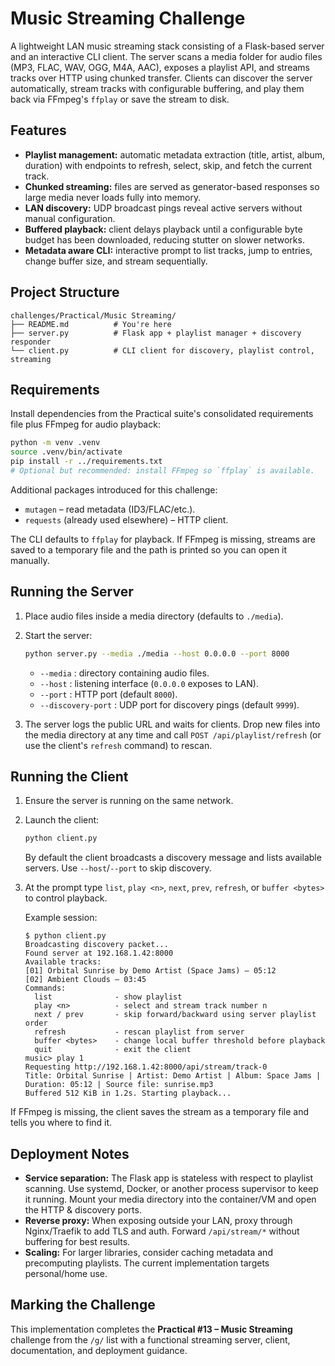 # Music Streaming Challenge

A lightweight LAN music streaming stack consisting of a Flask-based server and
an interactive CLI client. The server scans a media folder for audio files
(MP3, FLAC, WAV, OGG, M4A, AAC), exposes a playlist API, and streams tracks over
HTTP using chunked transfer. Clients can discover the server automatically,
stream tracks with configurable buffering, and play them back via FFmpeg's
`ffplay` or save the stream to disk.

## Features

- **Playlist management:** automatic metadata extraction (title, artist, album,
  duration) with endpoints to refresh, select, skip, and fetch the current
  track.
- **Chunked streaming:** files are served as generator-based responses so large
  media never loads fully into memory.
- **LAN discovery:** UDP broadcast pings reveal active servers without manual
  configuration.
- **Buffered playback:** client delays playback until a configurable byte budget
  has been downloaded, reducing stutter on slower networks.
- **Metadata aware CLI:** interactive prompt to list tracks, jump to entries,
  change buffer size, and stream sequentially.

## Project Structure

```
challenges/Practical/Music Streaming/
├── README.md          # You're here
├── server.py          # Flask app + playlist manager + discovery responder
└── client.py          # CLI client for discovery, playlist control, streaming
```

## Requirements

Install dependencies from the Practical suite's consolidated requirements file
plus FFmpeg for audio playback:

```bash
python -m venv .venv
source .venv/bin/activate
pip install -r ../requirements.txt
# Optional but recommended: install FFmpeg so `ffplay` is available.
```

Additional packages introduced for this challenge:

- `mutagen` – read metadata (ID3/FLAC/etc.).
- `requests` (already used elsewhere) – HTTP client.

The CLI defaults to `ffplay` for playback. If FFmpeg is missing, streams are
saved to a temporary file and the path is printed so you can open it manually.

## Running the Server

1. Place audio files inside a media directory (defaults to `./media`).
2. Start the server:

   ```bash
   python server.py --media ./media --host 0.0.0.0 --port 8000
   ```

   - `--media` : directory containing audio files.
   - `--host`  : listening interface (`0.0.0.0` exposes to LAN).
   - `--port`  : HTTP port (default `8000`).
   - `--discovery-port` : UDP port for discovery pings (default `9999`).

3. The server logs the public URL and waits for clients. Drop new files into the
   media directory at any time and call `POST /api/playlist/refresh` (or use the
   client's `refresh` command) to rescan.

## Running the Client

1. Ensure the server is running on the same network.
2. Launch the client:

   ```bash
   python client.py
   ```

   By default the client broadcasts a discovery message and lists available
   servers. Use `--host`/`--port` to skip discovery.

3. At the prompt type `list`, `play <n>`, `next`, `prev`, `refresh`, or `buffer
   <bytes>` to control playback.

   Example session:

   ```text
   $ python client.py
   Broadcasting discovery packet...
   Found server at 192.168.1.42:8000
   Available tracks:
   [01] Orbital Sunrise by Demo Artist (Space Jams) — 05:12
   [02] Ambient Clouds — 03:45
   Commands:
     list              - show playlist
     play <n>          - select and stream track number n
     next / prev       - skip forward/backward using server playlist order
     refresh           - rescan playlist from server
     buffer <bytes>    - change local buffer threshold before playback
     quit              - exit the client
   music> play 1
   Requesting http://192.168.1.42:8000/api/stream/track-0
   Title: Orbital Sunrise | Artist: Demo Artist | Album: Space Jams | Duration: 05:12 | Source file: sunrise.mp3
   Buffered 512 KiB in 1.2s. Starting playback...
   ```

If FFmpeg is missing, the client saves the stream as a temporary file and tells
you where to find it.

## Deployment Notes

- **Service separation:** The Flask app is stateless with respect to playlist
  scanning. Use systemd, Docker, or another process supervisor to keep it
  running. Mount your media directory into the container/VM and open the HTTP &
  discovery ports.
- **Reverse proxy:** When exposing outside your LAN, proxy through Nginx/Traefik
  to add TLS and auth. Forward `/api/stream/*` without buffering for best
  results.
- **Scaling:** For larger libraries, consider caching metadata and precomputing
  playlists. The current implementation targets personal/home use.

## Marking the Challenge

This implementation completes the **Practical #13 – Music Streaming** challenge
from the `/g/` list with a functional streaming server, client, documentation,
and deployment guidance.
